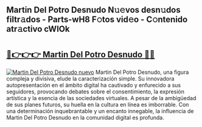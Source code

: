 ## Martin Del Potro Desnudo N𝚞𝚎vos desn𝚞dos filtr𝚊dos - Parts-wH8 F𝚘tos vid𝚎o - C𝚘ntenido atr𝚊ctivo cWIOk

# <h2><a href="http://mb87o4z.tromn.icu/?c=Martin+Del+Potro+Desnudo">🔗👉👉👉 Martin Del Potro Desnudo 🔗🔗</a></h2>

[![Martin Del Potro Desnudo nuevo](https://i.imgur.com/pEAQMta.gif)](http://mb87o4z.tromn.icu/?c=Martin+Del+Potro+Desnudo)
Martin Del Potro Desnudo, una figura compleja y divisiva, elude la caracterización simple. Su innovadora autopresentación en el ámbito digital ha cautivado y enfurecido a sus seguidores, provocando debates sobre el consentimiento, la expresión artística y la esencia de las sociedades virtuales. A pesar de la ambigüedad de sus planes futuros, su huella en la cultura en línea es imborrable. Con una determinación inquebrantable y un encanto innegable, la influencia de Martin Del Potro Desnudo en la comunidad digital es profunda.
